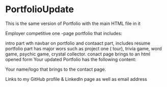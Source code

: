 # PortfolioUpdate
This is the same version of Portfolio with the main HTML file in it

Employer competitive one -page portfolio that includes:

intro part wth navbar on portfolio and contaact part, includes resume
portfolio part has major wors such as project one ( tour), trivia game, word game, psychic game, crystal collector.
conact page brings to an html opened form
Your updated Portfolio has the following content:

Your name/logo that brings to the contact page.

Links to my GitHub profile & LinkedIn page as well as email address
